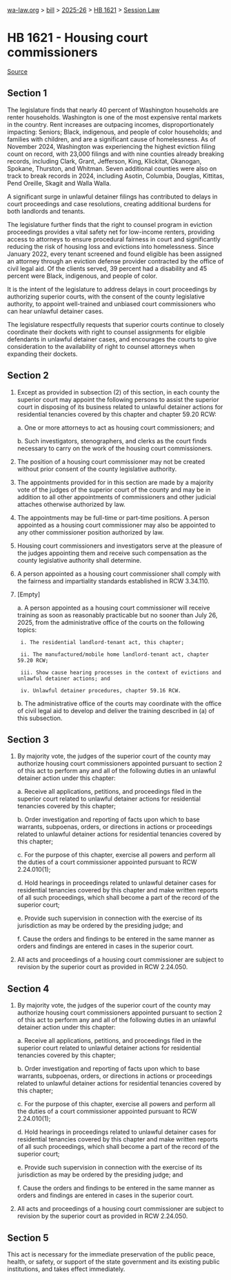 [wa-law.org](/) > [bill](/bill/) > [2025-26](/bill/2025-26/) > [HB 1621](/bill/2025-26/hb/1621/) > [Session Law](/bill/2025-26/hb/1621/S.SL/)

# HB 1621 - Housing court commissioners

[Source](http://lawfilesext.leg.wa.gov/biennium/2025-26/Pdf/Bills/Session%20Laws/House/1621-S.SL.pdf)

## Section 1
The legislature finds that nearly 40 percent of Washington households are renter households. Washington is one of the most expensive rental markets in the country. Rent increases are outpacing incomes, disproportionately impacting: Seniors; Black, indigenous, and people of color households; and families with children, and are a significant cause of homelessness. As of November 2024, Washington was experiencing the highest eviction filing count on record, with 23,000 filings and with nine counties already breaking records, including Clark, Grant, Jefferson, King, Klickitat, Okanogan, Spokane, Thurston, and Whitman. Seven additional counties were also on track to break records in 2024, including Asotin, Columbia, Douglas, Kittitas, Pend Oreille, Skagit and Walla Walla.

A significant surge in unlawful detainer filings has contributed to delays in court proceedings and case resolutions, creating additional burdens for both landlords and tenants.

The legislature further finds that the right to counsel program in eviction proceedings provides a vital safety net for low-income renters, providing access to attorneys to ensure procedural fairness in court and significantly reducing the risk of housing loss and evictions into homelessness. Since January 2022, every tenant screened and found eligible has been assigned an attorney through an eviction defense provider contracted by the office of civil legal aid. Of the clients served, 39 percent had a disability and 45 percent were Black, indigenous, and people of color.

It is the intent of the legislature to address delays in court proceedings by authorizing superior courts, with the consent of the county legislative authority, to appoint well-trained and unbiased court commissioners who can hear unlawful detainer cases.

The legislature respectfully requests that superior courts continue to closely coordinate their dockets with right to counsel assignments for eligible defendants in unlawful detainer cases, and encourages the courts to give consideration to the availability of right to counsel attorneys when expanding their dockets.

## Section 2
1. Except as provided in subsection (2) of this section, in each county the superior court may appoint the following persons to assist the superior court in disposing of its business related to unlawful detainer actions for residential tenancies covered by this chapter and chapter 59.20 RCW:

    a. One or more attorneys to act as housing court commissioners; and

    b. Such investigators, stenographers, and clerks as the court finds necessary to carry on the work of the housing court commissioners.

2. The position of a housing court commissioner may not be created without prior consent of the county legislative authority.

3. The appointments provided for in this section are made by a majority vote of the judges of the superior court of the county and may be in addition to all other appointments of commissioners and other judicial attaches otherwise authorized by law.

4. The appointments may be full-time or part-time positions. A person appointed as a housing court commissioner may also be appointed to any other commissioner position authorized by law.

5. Housing court commissioners and investigators serve at the pleasure of the judges appointing them and receive such compensation as the county legislative authority shall determine.

6. A person appointed as a housing court commissioner shall comply with the fairness and impartiality standards established in RCW 3.34.110.

7. [Empty]

    a. A person appointed as a housing court commissioner will receive training as soon as reasonably practicable but no sooner than July 26, 2025, from the administrative office of the courts on the following topics:

        i. The residential landlord-tenant act, this chapter;

        ii. The manufactured/mobile home landlord-tenant act, chapter 59.20 RCW;

        iii. Show cause hearing processes in the context of evictions and unlawful detainer actions; and

        iv. Unlawful detainer procedures, chapter 59.16 RCW.

    b. The administrative office of the courts may coordinate with the office of civil legal aid to develop and deliver the training described in (a) of this subsection.

## Section 3
1. By majority vote, the judges of the superior court of the county may authorize housing court commissioners appointed pursuant to section 2 of this act to perform any and all of the following duties in an unlawful detainer action under this chapter:

    a. Receive all applications, petitions, and proceedings filed in the superior court related to unlawful detainer actions for residential tenancies covered by this chapter;

    b. Order investigation and reporting of facts upon which to base warrants, subpoenas, orders, or directions in actions or proceedings related to unlawful detainer actions for residential tenancies covered by this chapter;

    c. For the purpose of this chapter, exercise all powers and perform all the duties of a court commissioner appointed pursuant to RCW 2.24.010(1);

    d. Hold hearings in proceedings related to unlawful detainer cases for residential tenancies covered by this chapter and make written reports of all such proceedings, which shall become a part of the record of the superior court;

    e. Provide such supervision in connection with the exercise of its jurisdiction as may be ordered by the presiding judge; and

    f. Cause the orders and findings to be entered in the same manner as orders and findings are entered in cases in the superior court.

2. All acts and proceedings of a housing court commissioner are subject to revision by the superior court as provided in RCW 2.24.050.

## Section 4
1. By majority vote, the judges of the superior court of the county may authorize housing court commissioners appointed pursuant to section 2 of this act to perform any and all of the following duties in an unlawful detainer action under this chapter:

    a. Receive all applications, petitions, and proceedings filed in the superior court related to unlawful detainer actions for residential tenancies covered by this chapter;

    b. Order investigation and reporting of facts upon which to base warrants, subpoenas, orders, or directions in actions or proceedings related to unlawful detainer actions for residential tenancies covered by this chapter;

    c. For the purpose of this chapter, exercise all powers and perform all the duties of a court commissioner appointed pursuant to RCW 2.24.010(1);

    d. Hold hearings in proceedings related to unlawful detainer cases for residential tenancies covered by this chapter and make written reports of all such proceedings, which shall become a part of the record of the superior court;

    e. Provide such supervision in connection with the exercise of its jurisdiction as may be ordered by the presiding judge; and

    f. Cause the orders and findings to be entered in the same manner as orders and findings are entered in cases in the superior court.

2. All acts and proceedings of a housing court commissioner are subject to revision by the superior court as provided in RCW 2.24.050.

## Section 5
This act is necessary for the immediate preservation of the public peace, health, or safety, or support of the state government and its existing public institutions, and takes effect immediately.
